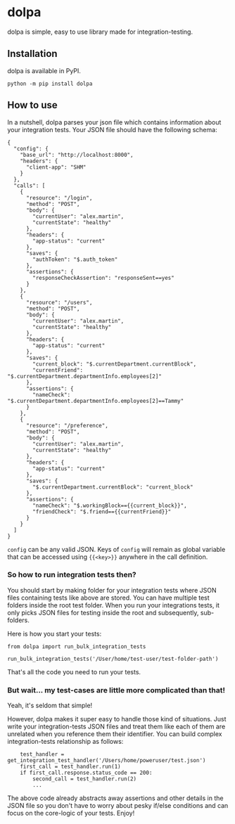 # dolpa

dolpa is simple, easy to use library made for integration-testing.

## Installation

dolpa is available in PyPI.

`python -m pip install dolpa`

## How to use
In a nutshell, dolpa parses your json file which contains
information about your integration tests. Your JSON file should
have the following schema:

```
{
  "config": {
    "base_url": "http://localhost:8000",
    "headers": {
      "client-app": "SHM"
    }
  },
  "calls": [
    {
      "resource": "/login",
      "method": "POST",
      "body": {
        "currentUser": "alex.martin",
        "currentState": "healthy"
      },
      "headers": {
        "app-status": "current"
      },
      "saves": {
        "authToken": "$.auth_token"
      },
      "assertions": {
        "responseCheckAssertion": "responseSent==yes"
      }
    },
    {
      "resource": "/users",
      "method": "POST",
      "body": {
        "currentUser": "alex.martin",
        "currentState": "healthy"
      },
      "headers": {
        "app-status": "current"
      },
      "saves": {
        "current_block": "$.currentDepartment.currentBlock",
        "currentFriend": "$.currentDepartment.departmentInfo.employees[2]"
      },
      "assertions": {
        "nameCheck": "$.currentDepartment.departmentInfo.employees[2]==Tammy"
      }
    },
    {
      "resource": "/preference",
      "method": "POST",
      "body": {
        "currentUser": "alex.martin",
        "currentState": "healthy"
      },
      "headers": {
        "app-status": "current"
      },
      "saves": {
        "$.currentDepartment.currentBlock": "current_block"
      },
      "assertions": {
        "nameCheck": "$.workingBlock=={{current_block}}",
        "friendCheck": "$.friend=={{currentFriend}}"
      }
    }
  ]
}
```

`config` can be any valid JSON. Keys of `config` will remain as
global variable that can be accessed using `{{<key>}}` anywhere
in the call definition.

### So how to run integration tests then?

You should start by making folder for your integration tests where JSON files
containing tests like above are stored. You can have multiple test folders inside
the root test folder. When you run your integrations tests, it only picks JSON files
for testing inside the root and subsequently, sub-folders.

Here is how you start your tests:
```
from dolpa import run_bulk_integration_tests

run_bulk_integration_tests('/User/home/test-user/test-folder-path')
```
That's all the code you need to run your tests. 

### But wait... my test-cases are little more complicated than that!

Yeah, it's seldom that simple! 

However, dolpa makes it super easy to handle those kind of situations. Just write your integration-tests
JSON files and treat them like each of them are unrelated when you reference them their identifier. You
can build complex integration-tests relationship as follows:
```
    test_handler = get_integration_test_handler('/Users/home/poweruser/test.json')
    first_call = test_handler.run(1)
    if first_call.response.status_code == 200:
        second_call = test_handler.run(2)
        ...
```
The above code already abstracts away assertions and other details in the JSON file so you don't have
to worry about pesky if/else conditions and can focus on the core-logic of your tests.
Enjoy!